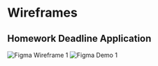 # Wireframes

## Homework Deadline Application

![Figma Wireframe 1](https://github.com/user-attachments/assets/6b83db69-4477-4462-a6c3-7385e4fcaf52)
![Figma Demo 1](https://github.com/user-attachments/assets/523ab40d-79a9-4d51-9979-9a5fef4a09bf)
